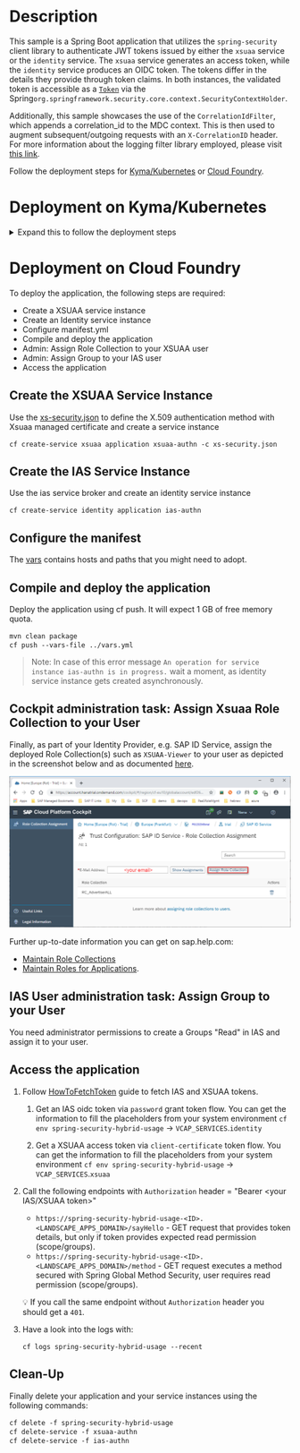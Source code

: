 # Description
This sample is a Spring Boot application that utilizes the `spring-security` client library to authenticate JWT tokens issued by either the `xsuaa` service or the `identity` service. 
The `xsuaa` service generates an access token, while the `identity` service produces an OIDC token. 
The tokens differ in the details they provide through token claims. In both instances, 
the validated token is accessible as a [`Token`](https://github.com/SAP/cloud-security-xsuaa-integration/blob/master/java-api/src/main/java/com/sap/cloud/security/token/Token.java) via the Spring`org.springframework.security.core.context.SecurityContextHolder`.

Additionally, this sample showcases the use of the `CorrelationIdFilter`, which appends a correlation_id to the MDC context. 
This is then used to augment subsequent/outgoing requests with an `X-CorrelationID` header. 
For more information about the logging filter library employed, please visit [this link](https://github.com/SAP/cf-java-logging-support/wiki/Instrumenting-Servlets).

Follow the deployment steps for [Kyma/Kubernetes](#Deployment-on-Kyma/Kubernetes) or [Cloud Foundry](#Deployment-on-Cloud-Foundry).

# Deployment on Kyma/Kubernetes
<details>
<summary>Expand this to follow the deployment steps</summary>

- Build docker image and push to repository
- Configure the deployment.yml
- Deploy the application
- Admin: Assign Role Collection to your XSUAA user
- Admin: Assign Group to your IAS user
- Access the application

## Build docker image and push to repository
```shell script
mvn spring-boot:build-image -Dspring-boot.build-image.imageName=<repositoryName>/<imageName>
docker push <repositoryName>/<imageName>
```
> This makes use of `Dockerfile`.

## Configure the deployment.yml
In deployment.yml replace the image repository placeholder `<YOUR IMAGE REPOSITORY>` with the one created in the previous step.

## Deploy the application
Deploy the application using [kubectl cli](https://kubernetes.io/docs/reference/kubectl/)
```shell script
kubectl apply -f ./k8s/deployment.yml -n <YOUR NAMESPACE>
```

## Cockpit administration task: Assign Xsuaa Role Collection to your User
Finally, as part of your Identity Provider, e.g. SAP ID Service, assign the deployed Role Collection `XSUAA-Viewer` to your user as depicted in the screenshot below and as documented [here](https://help.sap.com/viewer/65de2977205c403bbc107264b8eccf4b/Cloud/en-US/9e1bf57130ef466e8017eab298b40e5e.html).

![](../images/SAP_CP_Cockpit_AssignRoleCollectionToUser.png)

Further up-to-date information you can get on sap.help.com:
- [Maintain Role Collections](https://help.sap.com/viewer/65de2977205c403bbc107264b8eccf4b/Cloud/en-US/d5f1612d8230448bb6c02a7d9c8ac0d1.html)
- [Maintain Roles for Applications](https://help.sap.com/viewer/65de2977205c403bbc107264b8eccf4b/Cloud/en-US/7596a0bdab4649ac8a6f6721dc72db19.html).

## IAS User administration task: Assign Group to your User
You need administrator permissions to create Groups "Read" in IAS and assign it to your user. <br>See also [SAP Help: "Creating a User Group"](https://help.sap.com/viewer/a339f23ec736441abb2e187b7a7b6afb/LATEST/en-US/64544f432cd24b8589707a5d8a2b3e2e.html).

## Access the application
1. Follow [HowToFetchToken](../../docs/HowToFetchToken.md) guide to fetch IAS and XSUAA tokens. 
    1. Get an IAS oidc token via ``password`` grant token flow.
       You can get the information to fill the placeholders from the service binding secret:
       ```shell script
       kubectl get secret "ias-service-binding" -o go-template='{{range $k,$v := .data}}{{"### "}}{{$k}}{{"\n"}}{{$v|base64decode}}{{"\n\n"}}{{end}}' -n <YOUR NAMESPACE>
       ```
    2. Get a XSUAA access token via ``client-certificate`` token flow.
       You can get the information to fill the placeholders from the service binding secret: 
       ```shell script
       kubectl get secret "xsuaa-service-binding" -o go-template='{{range $k,$v := .data}}{{"### "}}{{$k}}{{"\n"}}{{$v|base64decode}}{{"\n\n"}}{{end}}' -n <YOUR NAMESPACE>
       ```
2. In the Kyma Console, go to `<YOUR_NAMESPACE>` - `Discovery and Network` - `API Rules`. Copy the host entry of the `spring-security-hybrid-api` api rule.
 
3. Call the following endpoints with ```Authorization``` header = "Bearer <your IAS/XSUAA token>"
   - `<HOST of spring-security-hybrid-api>/sayHello` - GET request that provides token details, but only if token provides expected read permission (scope/groups).
   - `<HOST of spring-security-hybrid-api>/method` - GET request executes a method secured with Spring Global Method Security, user requires read permission (scope/groups).
   
   :bulb: If you call the same endpoint without `Authorization` header you should get a `401`.

## Cleanup
Finally, delete your application and your service instances using the following command:
```shell script
 kubectl delete -f ./k8s/deployment.yml -n <YOUR NAMESPACE>
```
 </details>

# Deployment on Cloud Foundry
To deploy the application, the following steps are required:
- Create a XSUAA service instance
- Create an Identity service instance
- Configure manifest.yml
- Compile and deploy the application
- Admin: Assign Role Collection to your XSUAA user
- Admin: Assign Group to your IAS user
- Access the application


## Create the XSUAA Service Instance
Use the [xs-security.json](./xs-security.json) to define the X.509 authentication method with Xsuaa managed certificate and create a service instance
```shell
cf create-service xsuaa application xsuaa-authn -c xs-security.json
```

## Create the IAS Service Instance
Use the ias service broker and create an identity service instance
```shell
cf create-service identity application ias-authn
```

## Configure the manifest
The [vars](../vars.yml) contains hosts and paths that you might need to adopt.

## Compile and deploy the application
Deploy the application using cf push. It will expect 1 GB of free memory quota.

```shell
mvn clean package
cf push --vars-file ../vars.yml
```
> Note: In case of this error message `An operation for service instance ias-authn is in progress.` wait a moment, as identity service instance gets created asynchronously.

## Cockpit administration task: Assign Xsuaa Role Collection to your User
Finally, as part of your Identity Provider, e.g. SAP ID Service, assign the deployed Role Collection(s) such as `XSUAA-Viewer` to your user as depicted in the screenshot below and as documented [here](https://help.sap.com/viewer/65de2977205c403bbc107264b8eccf4b/Cloud/en-US/9e1bf57130ef466e8017eab298b40e5e.html).

![](../images/SAP_CP_Cockpit_AssignRoleCollectionToUser.png)

Further up-to-date information you can get on sap.help.com:
- [Maintain Role Collections](https://help.sap.com/viewer/65de2977205c403bbc107264b8eccf4b/Cloud/en-US/d5f1612d8230448bb6c02a7d9c8ac0d1.html)
- [Maintain Roles for Applications](https://help.sap.com/viewer/65de2977205c403bbc107264b8eccf4b/Cloud/en-US/7596a0bdab4649ac8a6f6721dc72db19.html).

## IAS User administration task: Assign Group to your User
You need administrator permissions to create a Groups "Read" in IAS and assign it to your user.

## Access the application
1. Follow [HowToFetchToken](../../docs/HowToFetchToken.md) guide to fetch IAS and XSUAA tokens. 
    1. Get an IAS oidc token via ``password`` grant token flow.
       You can get the information to fill the placeholders from your system environment `cf env spring-security-hybrid-usage` -> ``VCAP_SERVICES``.`identity`

    2. Get a XSUAA access token via ``client-certificate`` token flow.
       You can get the information to fill the placeholders from your system environment `cf env spring-security-hybrid-usage` -> ``VCAP_SERVICES``.`xsuaa`

2. Call the following endpoints with ```Authorization``` header = "Bearer <your IAS/XSUAA token>"
   - `https://spring-security-hybrid-usage-<ID>.<LANDSCAPE_APPS_DOMAIN>/sayHello` - GET request that provides token details, but only if token provides expected read permission (scope/groups).
   - `https://spring-security-hybrid-usage-<ID>.<LANDSCAPE_APPS_DOMAIN>/method` - GET request executes a method secured with Spring Global Method Security, user requires read permission (scope/groups).

   :bulb: If you call the same endpoint without `Authorization` header you should get a `401`.

3. Have a look into the logs with:
   ```
   cf logs spring-security-hybrid-usage --recent
   ```

## Clean-Up

Finally delete your application and your service instances using the following commands:
```
cf delete -f spring-security-hybrid-usage
cf delete-service -f xsuaa-authn
cf delete-service -f ias-authn
```
